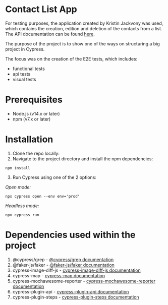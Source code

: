 # Contact List App

For testing purposes, the application created by Kristin Jackvony was used, which contains the creation, edition and deletion of the contacts from a list.
The API documentation can be found [here](https://documenter.getpostman.com/view/4012288/TzK2bEa8).

The purpose of the project is to show one of the ways on structuring a big project in Cypress.

The focus was on the creation of the E2E tests, which includes:

- functional tests
- api tests
- visual tests

# Prerequisites

- Node.js (v14.x or later)
- npm (v7.x or later)

# Installation

1. Clone the repo locally:
2. Navigate to the project directory and install the npm dependencies:

```
npm install
```

3. Run Cypress using one of the 2 options:

_Open mode:_

```
npx cypress open --env env='prod'
```

_Headless mode:_

```
npx cypress run
```

# Dependencies used within the project

1. @cypress/grep - [@cypress/grep documentation](https://www.npmjs.com/package/@cypress/grep)
2. @faker-js/faker - [@faker-js/faker documentation](https://www.npmjs.com/package/@faker-js/faker)
3. cypress-image-diff-js - [cypress-image-diff-js documentation](https://www.npmjs.com/package/cypress-image-diff-js)
4. cypress-map - [cypress-map documentation](https://github.com/bahmutov/cypress-map)
5. cypress-mochawesome-reporter - [cypress-mochawesome-reporter documentation](https://www.npmjs.com/package/cypress-mochawesome-reporter)
6. cypress-plugin-api - [cypress-plugin-api documentation](https://github.com/filiphric/cypress-plugin-api)
7. cypress-plugin-steps - [cypress-plugin-steps documentation](https://github.com/filiphric/cypress-plugin-steps)
